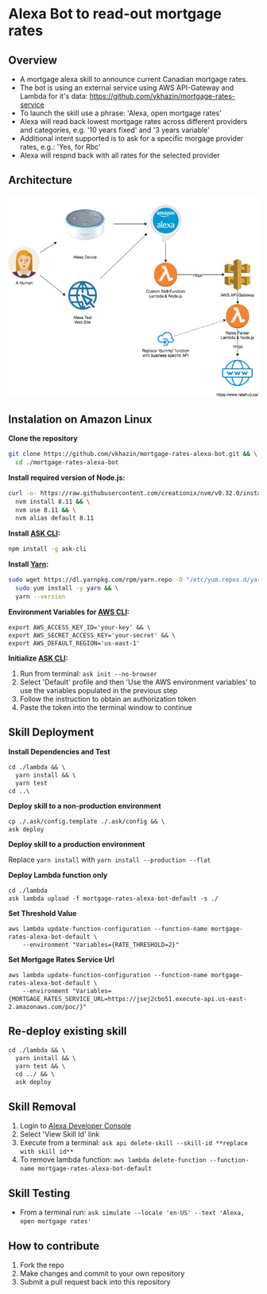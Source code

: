 # Alexa Bot to read-out mortgage rates

## Overview

* A mortgage alexa skill to announce current Canadian mortgage rates.
* The bot is using an external service using AWS API-Gateway and Lambda for it's data: https://github.com/vkhazin/mortgage-rates-service
* To launch the skill use a phrase: 'Alexa, open mortgage rates'
* Alexa will read back lowest mortgage rates across different providers and categories, e.g. '10 years fixed' and '3 years variable'
* Additional intent supported is to ask for a specific morgage provider rates, e.g.: 'Yes, for Rbc'
* Alexa will respnd back with all rates for the selected provider

## Architecture

![](./doc/media/Architecture.jpg)

## Instalation on Amazon Linux

**Clone the repository**
```bash
git clone https://github.com/vkhazin/mortgage-rates-alexa-bot.git && \
  cd ./mortgage-rates-alexa-bot
```

**Install required version of Node.js:**
```bash
curl -o- https://raw.githubusercontent.com/creationix/nvm/v0.32.0/install.sh | bash && \
  nvm install 8.11 && \
  nvm use 8.11 && \
  nvm alias default 8.11
```

**Install [ASK CLI](https://developer.amazon.com/docs/smapi/quick-start-alexa-skills-kit-command-line-interface.html):**
```bash
npm install -g ask-cli
```

**Install [Yarn](https://yarnpkg.com/):**
```bash
sudo wget https://dl.yarnpkg.com/rpm/yarn.repo -O "/etc/yum.repos.d/yarn.repo" && \
  sudo yum install -y yarn && \
  yarn --version
```

**Environment Variables for [AWS CLI](https://aws.amazon.com/cli/):**
```
export AWS_ACCESS_KEY_ID='your-key' && \
export AWS_SECRET_ACCESS_KEY='your-secret' && \
export AWS_DEFAULT_REGION='us-east-1'
```

**Initialize [ASK CLI](https://developer.amazon.com/docs/smapi/quick-start-alexa-skills-kit-command-line-interface.html):**

1. Run from terminal: `ask init --no-browser`
2. Select 'Default' profile and then 'Use the AWS environment variables' to use the variables populated in the previous step
3. Follow the instruction to obtain an authorization token
4. Paste the token into the terminal window to continue

## Skill Deployment

**Install Dependencies and Test**
```
cd ./lambda && \
  yarn install && \
  yarn test
cd ..\
```

**Deploy skill to a non-production environment**
```
cp ./.ask/config.template ./.ask/config && \
ask deploy
```

**Deploy skill to a production environment**  

Replace `yarn install` with `yarn install --production --flat`

**Deploy Lambda function only**

```
cd ./lambda
ask lambda upload -f mortgage-rates-alexa-bot-default -s ./
```

**Set Threshold Value**
```
aws lambda update-function-configuration --function-name mortgage-rates-alexa-bot-default \
    --environment "Variables={RATE_THRESHOLD=2}"
```

**Set Mortgage Rates Service Url**

```
aws lambda update-function-configuration --function-name mortgage-rates-alexa-bot-default \
    --environment "Variables={MORTGAGE_RATES_SERVICE_URL=https://jsej2cbo51.execute-api.us-east-2.amazonaws.com/poc/}" 
```

## Re-deploy existing skill

```
cd ./lambda && \
  yarn install && \
  yarn test && \
  cd ../ && \
  ask deploy
```

## Skill Removal

1. Login to [Alexa Developer Console](https://developer.amazon.com/alexa/console/ask)
2. Select 'View Skill Id' link
3. Execute from a terminal: `ask api delete-skill --skill-id **replace with skill id**`
4. To remove lambda function: `aws lambda delete-function --function-name mortgage-rates-alexa-bot-default`

## Skill Testing

* From a terminal run: `ask simulate --locale 'en-US' --text 'Alexa, open mortgage rates'`

## How to contribute

1. Fork the repo
2. Make changes and commit to your own repository
3. Submit a pull request back into this repository
